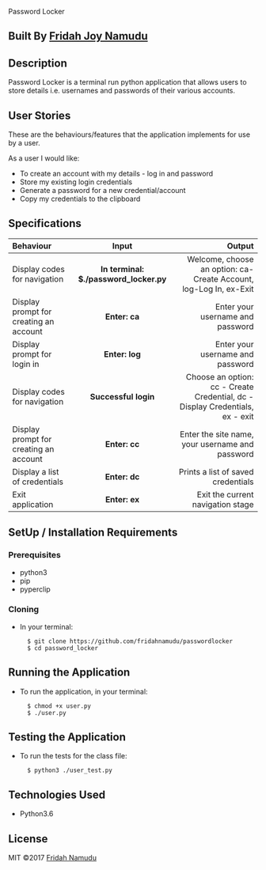  Password Locker

## Built By [Fridah Joy Namudu](https://github.com/fridahnamudu/)

## Description
Password Locker is a terminal run python application that allows users to store details i.e. usernames and passwords of their various accounts.

## User Stories
These are the behaviours/features that the application implements for use by a user.

As a user I would like:
* To create an account with my details - log in and password
* Store my existing login credentials
* Generate a password for a new credential/account
* Copy my credentials to the clipboard

## Specifications
| Behaviour | Input | Output |
| :---------------- | :---------------: | ------------------: |
| Display codes for navigation | **In terminal: $./password_locker.py** | Welcome, choose an option: ca-Create Account, log-Log In, ex-Exit |
| Display prompt for creating an account | **Enter: ca** | Enter your username and password |
| Display prompt for login in | **Enter: log** | Enter your username and password |
| Display codes for navigation | **Successful login** | Choose an option: cc - Create Credential, dc - Display Credentials, ex - exit |
| Display prompt for creating an account | **Enter: cc** | Enter the site name, your username and password |
| Display a list of credentials | **Enter: dc** | Prints a list of saved credentials |
| Exit application | **Enter: ex** | Exit the current navigation stage |

## SetUp / Installation Requirements
### Prerequisites
* python3
* pip
* pyperclip


### Cloning
* In your terminal:
        
        $ git clone https://github.com/fridahnamudu/passwordlocker
        $ cd password_locker

## Running the Application
* To run the application, in your terminal:

        $ chmod +x user.py
        $ ./user.py 
        
## Testing the Application
* To run the tests for the class file:

        $ python3 ./user_test.py
        
## Technologies Used
* Python3.6

## License
MIT &copy;2017 [Fridah Namudu](/)

